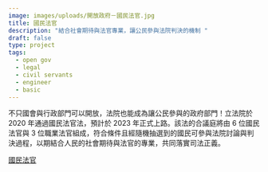 ```yaml
---
image: images/uploads/開放政府－國民法官.jpg
title: 國民法官
description: "結合社會期待與法官專業，讓公民參與法院判決的機制 "
draft: false
type: project
tags:
  - open gov
  - legal
  - civil servants
  - engineer
  - basic
---
```

不只國會與行政部門可以開放，法院也能成為讓公民參與的政府部門！立法院於 2020 年通過國民法官法，預計於 2023 年正式上路。該法的合議庭將由 6 位國民法官與 3 位職業法官組成，符合條件且經隨機抽選到的國民可參與法院討論與判決過程，以期結合人民的社會期待與法官的專業，共同落實司法正義。

[國民法官](https://social.judicial.gov.tw/CJlandingpage/)
